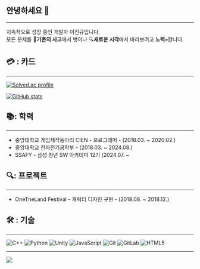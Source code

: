 

## 안녕하세요 👋
---
지속적으로 성장 중인 개발자 이진규입니다.\
모든 문제를 🧠**기존의 사고**에서 벗어나 🔍**새로운 시각**에서 바라보려고 **노력**✊합니다.

<tr>
<td align="center" colspan="2">


## 💳 : 카드 
---
</td>
</tr>
<tr>
<td align="center" valign="top" width="58%">
  
[![Solved.ac profile](http://mazassumnida.wtf/api/v2/generate_badge?boj=wlsrb22222)](https://solved.ac/profile/wlsrb22222/solved)
  
</td>
<td align="center" valign="top" width="42%">
  
[![GitHub stats](https://github-readme-stats.vercel.app/api?username=LEEJJingyu&count_private=true&show_icons=true&theme=radical)](https://github.com/LEEJJingyu)

</td>
</tr>
</td>

## 📚: 학력
---
- 중앙대학교 게임제작동아리 CIEN - 프로그래머 - (2018.03. ~ 2020.02.)
- 중앙대학교 전자전기공학부 - (2018.03. ~ 2024.08.)
- SSAFY - 삼성 청년 SW 아카데미 12기 (2024.07. ~

## 🔍: 프로젝트
---
- OneTheLand Festival - 캐릭터 디자인 구현 - (2018.08. ~ 2018.12.)

## 🛠 : 기술
---
![C++](https://img.shields.io/badge/c++-%2300599C.svg?style=for-the-badge&logo=c%2B%2B&logoColor=white)
![Python](https://img.shields.io/badge/python-3670A0?style=for-the-badge&logo=python&logoColor=ffdd54)
![Unity](https://img.shields.io/badge/unity-%23000000.svg?style=for-the-badge&logo=unity&logoColor=white)
  ![JavaScript](https://img.shields.io/badge/javascript-%23323330.svg?style=for-the-badge&logo=javascript&logoColor=%23F7DF1E)
![Git](https://img.shields.io/badge/git-%23F05033.svg?style=for-the-badge&logo=git&logoColor=white)
![GitLab](https://img.shields.io/badge/gitlab-%23181717.svg?style=for-the-badge&logo=gitlab&logoColor=white)
![HTML5](https://img.shields.io/badge/html5-%23E34F26.svg?style=for-the-badge&logo=html5&logoColor=white)

---
<a href="https://github.com/LEEJJingyu"><img src="https://hits.seeyoufarm.com/api/count/incr/badge.svg?url=https%3A%2F%2Fgithub.com%2FLEEJJingyu&count_bg=%2379C83D&title_bg=%23555555&icon=&icon_color=%23E7E7E7&title=Profile+views&edge_flat=true"/></a>
